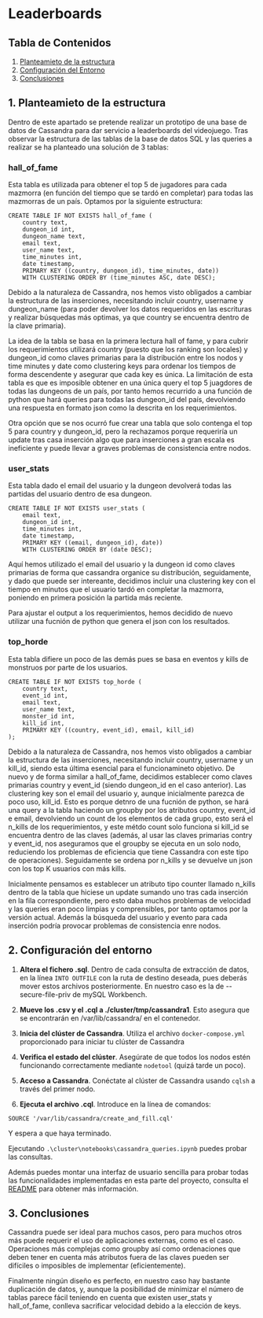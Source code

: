 # Leaderboards
## Tabla de Contenidos

1. [Planteamieto de la estructura](#planteamiento-estructura)
3. [Configuración del Entorno](#configuración-del-entorno)
4. [Conclusiones](#conclusiones)

## 1. Planteamieto de la estructura

Dentro de este apartado se pretende realizar un prototipo de una base de datos de Cassandra para dar servicio a leaderboards del videojuego. Tras observar la estructura de las tablas de la base de datos SQL y las queries a realizar se ha planteado una solución de 3 tablas:

### hall_of_fame
Esta tabla es utilizada para obtener el top 5 de jugadores para cada mazmorra (en función del tiempo que se tardó en completar) para todas las mazmorras de un país. Optamos por la siguiente estructura:
```
CREATE TABLE IF NOT EXISTS hall_of_fame (
    country text,
    dungeon_id int,
    dungeon_name text,
    email text,
    user_name text,
    time_minutes int,
    date timestamp,
    PRIMARY KEY ((country, dungeon_id), time_minutes, date))
    WITH CLUSTERING ORDER BY (time_minutes ASC, date DESC);
```
Debido a la naturaleza de Cassandra, nos hemos visto obligados a cambiar la estructura de las inserciones, necesitando incluir country, username y dungeon_name (para poder devolver los datos requeridos en las escrituras y realizar búsquedas más optimas, ya que country se encuentra dentro de la clave primaria). 

La idea de la tabla se basa en la primera lectura hall of fame, y para cubrir los requerimientos utilizará country (puesto que los ranking son locales) y dungeon_id como claves primarias para la distribución entre los nodos y time minutes y date como clustering keys para ordenar los tiempos de forma descendente y asegurar que cada key es única. La limitación de esta tabla es que es imposible obtener en una única query el top 5 juagdores de todas las dungeons de un país, por tanto hemos recurrido a una función de python que hará queries para todas las dungeon_id del país, devolviendo una respuesta en formato json como la descrita en los requerimientos.

Otra opción que se nos ocurró fue crear una tabla que solo contenga el top 5 para country y dungeon_id, pero la rechazamos porque requeriría un update tras casa inserción algo que para inserciones a gran escala es ineficiente y puede llevar a graves problemas de consistencia entre nodos.

### user_stats
Esta tabla dado el email del usuario y la dungeon devolverá todas las partidas del usuario dentro de esa dungeon.
```
CREATE TABLE IF NOT EXISTS user_stats (
    email text,
    dungeon_id int,
    time_minutes int,
    date timestamp,
    PRIMARY KEY ((email, dungeon_id), date))
    WITH CLUSTERING ORDER BY (date DESC);
```
Aquí hemos utilizado el email del usuario y la dungeon id como claves primarias de forma que cassandra organice su distribución, seguidamente, y dado que puede ser intereante, decidimos incluir una clustering key con el tiempo en minutos que el usuario tardó en completar la mazmorra, poniendo en primera posición la partida más reciente. 

Para ajustar el output a los requerimientos, hemos decidido de nuevo utilizar una fucnión de python que genera el json con los resultados.

### top_horde
Esta tabla difiere un poco de las demás pues se basa en eventos y kills de monstruos por parte de los usuarios.
```
CREATE TABLE IF NOT EXISTS top_horde (
    country text,
    event_id int,
    email text,
    user_name text,
    monster_id int,
    kill_id int,
    PRIMARY KEY ((country, event_id), email, kill_id)
);
```
Debido a la naturaleza de Cassandra, nos hemos visto obligados a cambiar la estructura de las inserciones, necesitando incluir country, username y un kill_id, siendo esta última esencial para el funcionamineto objetivo. De nuevo y de forma similar a hall_of_fame, decidimos establecer como claves primarias country y event_id (siendo dungeon_id en el caso anterior). Las clustering key son el email del usuario y, aunque inicialmente parezca de poco uso, kill_id. Esto es porque detnro de una fucnión de python, se hará una query a la tabla haciendo un groupby por los atributos country, event_id e email, devolviendo un count de los elementos de cada grupo, esto será el n_kills de los requerimientos, y este métdo count solo funciona si kill_id se encuentra dentro de las claves (además, al usar las claves primarias contry y event_id, nos aseguramos que el groupby se ejecuta en un solo nodo, reduciendo los problemas de eficiencia que tiene Cassandra con este tipo de operaciones). Seguidamente se ordena por n_kills y se devuelve un json con los top K usuarios con más kills.

Inicialmente pensamos es establecer un atributo tipo counter llamado n_kills dentro de la tabla que hiciese un update sumando uno tras cada inserción en la fila correspondiente, pero esto daba muchos problemas de velocidad y las queries eran poco limpias y comprensibles, por tanto optamos por la versión actual. Además la búsqueda del usuario y evento para cada inserción podría provocar problemas de consistencia enre nodos.


## 2. Configuración del entorno

1. **Altera el fichero .sql**. Dentro de cada consulta de extracción de datos, en la línea ```INTO OUTFILE``` con la ruta de destino deseada, pues deberás mover estos archivos posteriormente. En nuestro caso es la de --secure-file-priv de mySQL Workbench.

2. **Mueve los .csv y el .cql a ./cluster/tmp/cassandra1**. Esto asegura que se encontrarán en /var/lib/cassandra/ en el contenedor.

3. **Inicia del clúster de Cassandra**. Utiliza el archivo `docker-compose.yml`
    proporcionado para iniciar tu clúster de Cassandra
4. **Verifica el estado del clúster**. Asegúrate de que todos los nodos
    estén funcionando correctamente mediante `nodetool` (quizá tarde un
    poco).
5. **Acceso a Cassandra**. Conéctate al clúster de Cassandra usando
    `cqlsh` a través del primer nodo.
6. **Ejecuta el archivo .cql**. Introduce en la línea de comandos:
```
SOURCE '/var/lib/cassandra/create_and_fill.cql'
```
Y espera a que haya terminado.

Ejecutando `.\cluster\notebooks\cassandra_queries.ipynb` puedes probar las consultas.

Además puedes montar una interfaz de usuario sencilla para probar todas las funcionalidades implementadas en esta parte del proyecto, consulta el [README](../editor_niveles/README.md) para obtener más información.

## 3. Conclusiones

Cassandra puede ser ideal para muchos casos, pero para muchos otros más puede requerir el uso de aplicaciones externas, como es el caso. Operaciones más complejas como groupby así como ordenaciones que deben tener en cuenta más atributos fuera de las claves pueden ser difíciles o imposibles de implementar (eficientemente).

Finalmente ningún diseño es perfecto, en nuestro caso hay bastante duplicación de datos, y, aunque la posibilidad de minimizar el número de tablas parece fácil teniendo en cuenta que existen user_stats y hall_of_fame, conlleva sacrificar velocidad debido a la elección de keys.